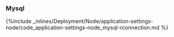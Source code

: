 <!-- usedin: [ _node/deployment] - post: -->


### Mysql



{%include _inlines/Deployment/Node/application-settings-node/code_application-settings-node_mysql-rconnection.md %}




